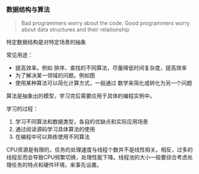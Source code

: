 
### 数据结构与算法

> Bad programmers worry about the code. Good programmers worry about data structures and their relationship

特定数据结构是对特定场景的抽象

常见用途：
- 提高效率。例如 排序、查找的不同算法，尽量降低时间复杂度，提高效率
- 为了解决某一领域的问题。例如图
- 使用某种算法可以简化计算方式，一般通过 数学来简化或转化为另一个问题

算法是抽象出的模型，学习完后需要应用于具体的编程实例中。

学习的过程：
1. 学习不同算法和数据类型，各自的优缺点和实际应用场景
2. 通过阅读源码学习具体算法的使用
3. 在编程中可以熟练使用不同算法


CPU资源是有限的，任务的处理速度与线程个数并不是线性相关。相反，过多的线程反而会导致CPU频繁切换，处理性能下降。线程池的大小一般要综合考虑处理任务的特点和硬件环境，来事先设置。

